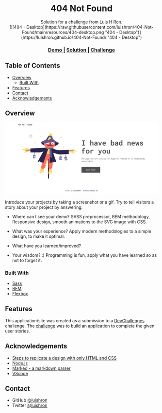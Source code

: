 <h1 align="center">404 Not Found</h1>

<div align="center">
   Solution for a challenge from  <a href="https://github.com/luishron" target="_blank">Luis H Ron</a>.
</div>

<div align="center">
[![404 - Desktop](https://raw.githubusercontent.com/luishron/404-Not-Found/main/resources/404-desktop.png "404 - Desktop")](https://luishron.github.io/404-Not-Found/ "404 - Desktop")
  <h3>
    <a href="https://luishron.github.io/404-Not-Found/">
      Demo
    </a>
    <span> | </span>
    <a href="https://github.com/luishron/404-Not-Found">
      Solution
    </a>
    <span> | </span>
    <a href="https://devchallenges.io/challenges/wBunSb7FPrIepJZAg0sY">
      Challenge
    </a>
  </h3>
</div>

<!-- TABLE OF CONTENTS -->

## Table of Contents

- [Overview](#overview)
  - [Built With](#built-with)
- [Features](#features)
- [Contact](#contact)
- [Acknowledgements](#acknowledgements)

<!-- OVERVIEW -->

## Overview

![screenshot](https://raw.githubusercontent.com/luishron/404-Not-Found/main/resources/404-desktop.png)

Introduce your projects by taking a screenshot or a gif. Try to tell visitors a story about your project by answering:

- Where can I see your demo?
  SASS preprocessor, BEM methodology, Responsive design, smooth animations to the SVG image with CSS.
- What was your experience?
  Apply modern methodologies to a simple design, to make it optimal.

- What have you learned/improved?
- Your wisdom? :)
  Programming is fun, apply what you have learned so as not to forget it.

### Built With

<!-- This section should list any major frameworks that you built your project using. Here are a few examples.-->

- [Sass](https://sass-lang.com/)
- [BEM](http://getbem.com/)
- [Flexbox](https://developer.mozilla.org/es/docs/Web/CSS/CSS_Flexible_Box_Layout/Basic_Concepts_of_Flexbox)

## Features

<!-- List the features of your application or follow the template. Don't share the figma file here :) -->

This application/site was created as a submission to a [DevChallenges](https://devchallenges.io/challenges) challenge. The [challenge](https://devchallenges.io/challenges/wBunSb7FPrIepJZAg0sY) was to build an application to complete the given user stories.

## Acknowledgements

<!-- This section should list any articles or add-ons/plugins that helps you to complete the project. This is optional but it will help you in the future. For exmpale -->

- [Steps to replicate a design with only HTML and CSS](https://devchallenges-blogs.web.app/how-to-replicate-design/)
- [Node.js](https://nodejs.org/)
- [Marked - a markdown parser](https://github.com/chjj/marked)
- [VScode](https://code.visualstudio.com/)

## Contact

- GitHub [@luishron](https://github.com/luishron)
- Twitter [@luishron](https://twitter.com/luishron)
